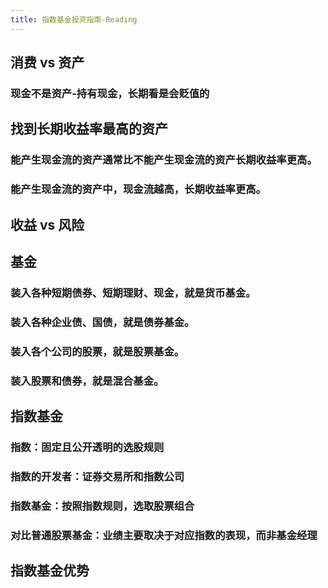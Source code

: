 ```yaml
---
title: 指数基金投资指南-Reading
---
```


## 消费 vs 资产

### 现金不是资产-持有现金，长期看是会贬值的
## 找到长期收益率最高的资产
### 能产生现金流的资产通常比不能产生现金流的资产长期收益率更高。
### 能产生现金流的资产中，现金流越高，长期收益率更高。
## 收益 vs 风险
## 基金
### 装入各种短期债券、短期理财、现金，就是货币基金。
### 装入各种企业债、国债，就是债券基金。
### 装入各个公司的股票，就是股票基金。
### 装入股票和债券，就是混合基金。
## 指数基金
### 指数：固定且公开透明的选股规则
### 指数的开发者：证券交易所和指数公司
### 指数基金：按照指数规则，选取股票组合
### 对比普通股票基金：业绩主要取决于对应指数的表现，而非基金经理
## 指数基金优势
###
